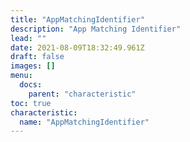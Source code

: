 ```yaml
---
title: "AppMatchingIdentifier"
description: "App Matching Identifier"
lead: ""
date: 2021-08-09T18:32:49.961Z
draft: false
images: []
menu:
  docs:
    parent: "characteristic"
toc: true
characteristic:
  name: "AppMatchingIdentifier"
---
```

